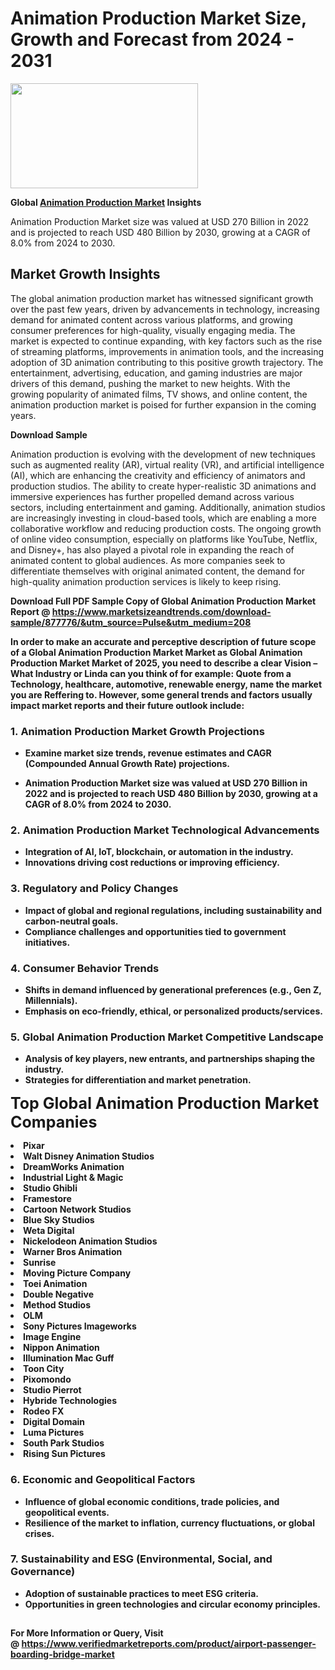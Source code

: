 <H1>Animation Production Market Size, Growth and Forecast from 2024 - 2031</H1><img class="aligncenter size-medium wp-image-584254" src="https://thirdeyenews.in/wp-content/uploads/2024/09/Global-Market-Research-300x168.jpeg" alt="" width="300" height="168" /><p><strong>Global&nbsp;<a href="https://www.marketsizeandtrends.com/download-sample/877776/&amp;utm_source=Pulse&amp;utm_medium=208">Animation Production Market</a> Insights</strong></p><p>Animation Production Market size was valued at USD 270 Billion in 2022 and is projected to reach USD 480 Billion by 2030, growing at a CAGR of 8.0% from 2024 to 2030.</p><p><h2>Market Growth Insights</h2> <p>The global animation production market has witnessed significant growth over the past few years, driven by advancements in technology, increasing demand for animated content across various platforms, and growing consumer preferences for high-quality, visually engaging media. The market is expected to continue expanding, with key factors such as the rise of streaming platforms, improvements in animation tools, and the increasing adoption of 3D animation contributing to this positive growth trajectory. The entertainment, advertising, education, and gaming industries are major drivers of this demand, pushing the market to new heights. With the growing popularity of animated films, TV shows, and online content, the animation production market is poised for further expansion in the coming years.</p> <p><strong>Download Sample</strong></p> <p>Animation production is evolving with the development of new techniques such as augmented reality (AR), virtual reality (VR), and artificial intelligence (AI), which are enhancing the creativity and efficiency of animators and production studios. The ability to create hyper-realistic 3D animations and immersive experiences has further propelled demand across various sectors, including entertainment and gaming. Additionally, animation studios are increasingly investing in cloud-based tools, which are enabling a more collaborative workflow and reducing production costs. The ongoing growth of online video consumption, especially on platforms like YouTube, Netflix, and Disney+, has also played a pivotal role in expanding the reach of animated content to global audiences. As more companies seek to differentiate themselves with original animated content, the demand for high-quality animation production services is likely to keep rising. <p><strong></p><p><span class=""><strong>Download Full PDF Sample Copy of Global Animation Production Market Report</strong> @ <a href="https://www.marketsizeandtrends.com/download-sample/877776/&amp;utm_source=Pulse&amp;utm_medium=208" target="_blank">https://www.marketsizeandtrends.com/download-sample/877776/&amp;utm_source=Pulse&amp;utm_medium=208</a></span></p><p>In order to make an accurate and perceptive description of future scope of a Global&nbsp;Animation Production Market Market as Global&nbsp;Animation Production Market Market of 2025, you need to describe a clear Vision &ndash; What Industry or Linda can you think of for example: Quote from a Technology, healthcare, automotive, renewable energy, name the market you are Reffering to. However, some general trends and factors usually impact market reports and their future outlook include:</p><h3>1.&nbsp;<strong>Animation Production Market Growth Projections</strong></h3><ul><li>Examine market size trends, revenue estimates and CAGR (Compounded Annual Growth Rate) projections.</li><li><p>Animation Production Market size was valued at USD 270 Billion in 2022 and is projected to reach USD 480 Billion by 2030, growing at a CAGR of 8.0% from 2024 to 2030.</p></li></ul><h3>2.&nbsp;<strong>Animation Production Market Technological Advancements</strong></h3><ul><li>Integration of AI, IoT, blockchain, or automation in the industry.</li><li>Innovations driving cost reductions or improving efficiency.</li></ul><h3>3.&nbsp;<strong>Regulatory and Policy Changes</strong></h3><ul><li>Impact of global and regional regulations, including sustainability and carbon-neutral goals.</li><li>Compliance challenges and opportunities tied to government initiatives.</li></ul><h3>4.&nbsp;<strong>Consumer Behavior Trends</strong></h3><ul><li>Shifts in demand influenced by generational preferences (e.g., Gen Z, Millennials).</li><li>Emphasis on eco-friendly, ethical, or personalized products/services.</li></ul><h3>5.&nbsp;<strong>Global Animation Production Market Competitive Landscape</strong></h3><ul><li>Analysis of key players, new entrants, and partnerships shaping the industry.</li><li>Strategies for differentiation and market penetration.</li></ul><p data-pm-slice="1 1 []"><span style="color: inherit; font-family: inherit; font-size: 25px;">Top Global Animation Production Market Companies</span></p><div class="" data-test-id=""><p><li>Pixar</li><li> Walt Disney Animation Studios</li><li> DreamWorks Animation</li><li> Industrial Light & Magic</li><li> Studio Ghibli</li><li> Framestore</li><li> Cartoon Network Studios</li><li> Blue Sky Studios</li><li> Weta Digital</li><li> Nickelodeon Animation Studios</li><li> Warner Bros Animation</li><li> Sunrise</li><li> Moving Picture Company</li><li> Toei Animation</li><li> Double Negative</li><li> Method Studios</li><li> OLM</li><li> Sony Pictures Imageworks</li><li> Image Engine</li><li> Nippon Animation</li><li> Illumination Mac Guff</li><li> Toon City</li><li> Pixomondo</li><li> Studio Pierrot</li><li> Hybride Technologies</li><li> Rodeo FX</li><li> Digital Domain</li><li> Luma Pictures</li><li> South Park Studios</li><li> Rising Sun Pictures</li></p></div><h3>6.&nbsp;<strong>Economic and Geopolitical Factors</strong></h3><ul><li>Influence of global economic conditions, trade policies, and geopolitical events.</li><li>Resilience of the market to inflation, currency fluctuations, or global crises.</li></ul><h3>7.&nbsp;<strong>Sustainability and ESG (Environmental, Social, and Governance)</strong></h3><ul><li>Adoption of sustainable practices to meet ESG criteria.</li><li>Opportunities in green technologies and circular economy principles.</li></ul><h2><strong style="font-size: 14px;">For More Information or Query, Visit @&nbsp;</strong><a style="background-color: #ffffff; font-size: 14px;" href="https://www.marketsizeandtrends.com/report/animation-production-market/" target="_blank">https://www.verifiedmarketreports.com/product/airport-passenger-boarding-bridge-market</a></h2>
